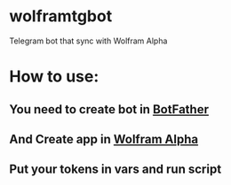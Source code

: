 # wolframtgbot
Telegram bot that sync with Wolfram Alpha
# How to use:
You need to create bot in [BotFather](https://t.me/botfather)
-------------------------
And Create app in [Wolfram Alpha](https://products.wolframalpha.com/short-answers-api/documentation/)
-------------------------
Put your tokens in vars and run script
-------------------------
